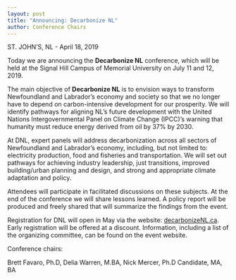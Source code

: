 ```yaml
---
layout: post
title: "Announcing: Decarbonize NL"
author: Conference Chairs
---
```


ST. JOHN’S, NL - April 18, 2019

Today we are announcing the **Decarbonize NL** conference, which will be held at the Signal Hill Campus of Memorial University on July 11 and 12, 2019. 

The main objective of **Decarbonize NL** is to envision ways to transform Newfoundland and Labrador’s economy and society so that we no longer have to depend on carbon-intensive development for our prosperity. We will identify pathways for aligning NL’s future development with the United Nations Intergovernmental Panel on Climate Change (IPCC)’s warning that humanity must reduce energy derived from oil by 37% by 2030. 

At DNL, expert panels will address decarbonization across all sectors of Newfoundland and Labrador’s economy, including, but not limited to: electricity production, food and fisheries and transportation. We will set out pathways for achieving industry leadership, just transitions, improved building/urban planning and design, and strong and appropriate climate adaptation and policy. 

Attendees will participate in facilitated discussions on these subjects. At the end of the conference we will share lessons learned. A policy report will be produced and freely shared that will summarize the findings from the event.

Registration for DNL will open in May via the website: [decarbonizeNL.ca](http://decarbonizeNL.ca). Early registration will be offered at a discount. Information, including a list of the organizing committee, can be found on the event website.

Conference chairs:

Brett Favaro, Ph.D, 
Delia Warren, M.BA, 
Nick Mercer, Ph.D Candidate, MA, BA

